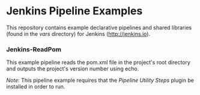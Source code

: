 # Jenkins Pipeline Examples

This repository contains example declarative pipelines and shared libraries (found in the *vars* directory) for Jenkins (http://jenkins.io).


### Jenkins-ReadPom

This example pipeline reads the pom.xml file in the project's root directory and outputs the project's version number using echo.

*Note*: This pipeline example requires that the *Pipeline Utility Steps* plugin be installed in order to run.
